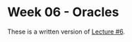 Week 06 - Oracles
=================


These is a written version of [Lecture
\#6](https://www.youtube.com/watch?v=Tr2VBm8vOhw).